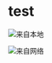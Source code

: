 # test

![来自本地](D:\chromecacheview\CacheFiles\69831855_p0.jpg)

![来自网络](http://nirsoft.net/utils/chromecacheview.gif)

